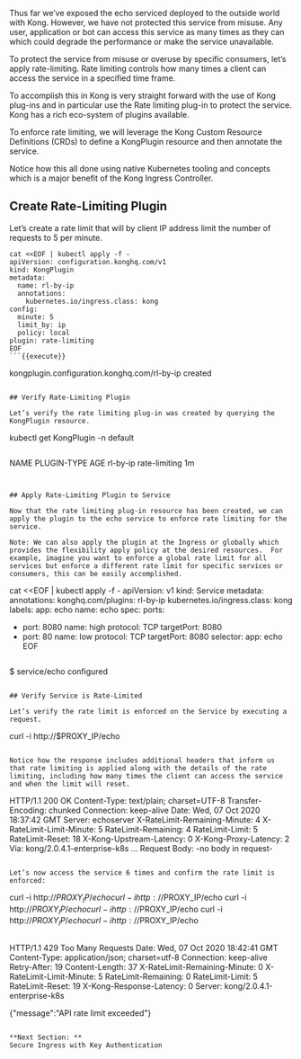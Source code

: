 Thus far we’ve exposed the echo serviced deployed to the outside world with Kong.  However, we have not protected this service from misuse.  Any user, application or bot can access this service as many times as they can which could degrade the performance or make the service unavailable.

To protect the service from misuse or overuse by specific consumers, let’s apply rate-limiting.  Rate limiting controls how many times a client can access the service in a specified time frame.

To accomplish this in Kong is very straight forward with the use of Kong plug-ins and in particular use the Rate limiting plug-in to protect the service.  Kong has a rich eco-system of plugins available.    

To enforce rate limiting, we will leverage the Kong Custom Resource Definitions (CRDs) to define a KongPlugin resource and then annotate the service.  

Notice how this all done using native Kubernetes tooling and concepts which is a major benefit of the Kong Ingress Controller.  

## Create Rate-Limiting Plugin
Let’s create a rate limit that will by client IP address limit the number of requests to 5 per minute.

```
cat <<EOF | kubectl apply -f -
apiVersion: configuration.konghq.com/v1
kind: KongPlugin
metadata:
  name: rl-by-ip
  annotations:
    kubernetes.io/ingress.class: kong
config:
  minute: 5
  limit_by: ip
  policy: local
plugin: rate-limiting
EOF
```{{execute}}

  ```
  kongplugin.configuration.konghq.com/rl-by-ip created
  ```

## Verify Rate-Limiting Plugin

Let’s verify the rate limiting plug-in was created by querying the KongPlugin resource.

```
kubectl get KongPlugin -n default
```{{execute}}

  ```
  NAME       PLUGIN-TYPE     AGE
  rl-by-ip   rate-limiting   1m
  ```


## Apply Rate-Limiting Plugin to Service

Now that the rate limiting plug-in resource has been created, we can apply the plugin to the echo service to enforce rate limiting for the service.  

Note: We can also apply the plugin at the Ingress or globally which provides the flexibility apply policy at the desired resources.  For example, imagine you want to enforce a global rate limit for all services but enforce a different rate limit for specific services or consumers, this can be easily accomplished.

```
cat <<EOF | kubectl apply -f -
apiVersion: v1
kind: Service
metadata:
  annotations:
    konghq.com/plugins: rl-by-ip
    kubernetes.io/ingress.class: kong
  labels:
    app: echo
  name: echo
spec:
  ports:
  - port: 8080
    name: high
    protocol: TCP
    targetPort: 8080
  - port: 80
    name: low
    protocol: TCP
    targetPort: 8080
  selector:
    app: echo
EOF
```{{execute}}

```
$ service/echo configured
```

## Verify Service is Rate-Limited

Let’s verify the rate limit is enforced on the Service by executing a request.

```
curl -i http://$PROXY_IP/echo
```{{execute}}

Notice how the response includes additional headers that inform us that rate limiting is applied along with the details of the rate limiting, including how many times the client can access the service and when the limit will reset.   

```
HTTP/1.1 200 OK
Content-Type: text/plain; charset=UTF-8
Transfer-Encoding: chunked
Connection: keep-alive
Date: Wed, 07 Oct 2020 18:37:42 GMT
Server: echoserver
X-RateLimit-Remaining-Minute: 4
X-RateLimit-Limit-Minute: 5
RateLimit-Remaining: 4
RateLimit-Limit: 5
RateLimit-Reset: 18
X-Kong-Upstream-Latency: 0
X-Kong-Proxy-Latency: 2
Via: kong/2.0.4.1-enterprise-k8s
...
Request Body:
        -no body in request-
```

Let’s now access the service 6 times and confirm the rate limit is enforced:

```
curl -i http://$PROXY_IP/echo
curl -i http://$PROXY_IP/echo
curl -i http://$PROXY_IP/echo
curl -i http://$PROXY_IP/echo
curl -i http://$PROXY_IP/echo
curl -i http://$PROXY_IP/echo
```{{execute}}

```
HTTP/1.1 429 Too Many Requests
Date: Wed, 07 Oct 2020 18:42:41 GMT
Content-Type: application/json; charset=utf-8
Connection: keep-alive
Retry-After: 19
Content-Length: 37
X-RateLimit-Remaining-Minute: 0
X-RateLimit-Limit-Minute: 5
RateLimit-Remaining: 0
RateLimit-Limit: 5
RateLimit-Reset: 19
X-Kong-Response-Latency: 0
Server: kong/2.0.4.1-enterprise-k8s

{"message":"API rate limit exceeded"}
```

**Next Section: **
Secure Ingress with Key Authentication
